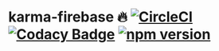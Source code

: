 karma-firebase :fire: 
[![CircleCI](https://circleci.com/gh/Orlandster1998/karma-firebase.svg?style=shield)](https://circleci.com/gh/Orlandster1998/karma-firebase/tree/master)
[![Codacy Badge](https://api.codacy.com/project/badge/Grade/ae1d9a0b1ec145da90585e8d3646a72f)](https://www.codacy.com?utm_source=github.com&amp;utm_medium=referral&amp;utm_content=Orlandster1998/karma-firebase&amp;utm_campaign=Badge_Grade)
[![npm version](https://badge.fury.io/js/karma-firebase.svg)](https://badge.fury.io/js/karma-firebase)
===========